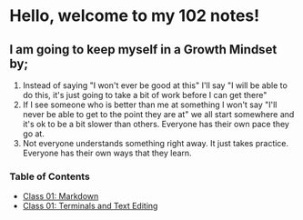 # Hello, welcome to my 102 notes!

## I am going to keep myself in a Growth Mindset by;
1. Instead of saying "I won't ever be good at this" I'll say "I will be able to do this, it's just going to take a bit of work before I can get there"
2. If I see someone who is better than me at something I won't say "I'll never be able to get to the point they are at" we all start somewhere and it's ok to be a bit slower than others. Everyone has their own pace they go at.
3. Not everyone understands something right away. It just takes practice. Everyone has their own ways that they learn.

### Table of Contents
- [Class 01: Markdown](Markdown.md)
- [Class 01: Terminals and Text Editing](TextEditorsandTerminal.html)
